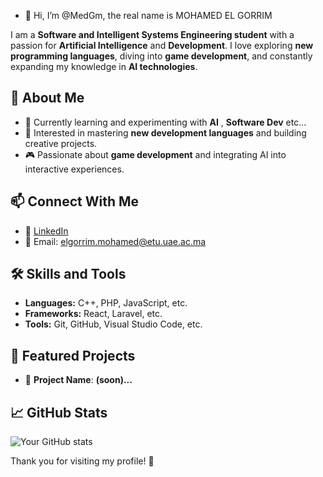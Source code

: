- 👋 Hi, I’m @MedGm, the real name is MOHAMED EL GORRIM

I am a **Software and Intelligent Systems Engineering student** with a passion for **Artificial Intelligence** and **Development**. I love exploring **new programming languages**, diving into **game development**, and constantly expanding my knowledge in **AI technologies**.  

## 🚀 About Me  
- 🔭 Currently learning and experimenting with **AI** , **Software Dev** etc...  
- 🌱 Interested in mastering **new development languages** and building creative projects.  
- 🎮 Passionate about **game development** and integrating AI into interactive experiences.  

## 📫 Connect With Me  
- 💼 [LinkedIn](https://www.linkedin.com/in/your-profile-link-here](https://www.linkedin.com/in/mohamed-el-gorrim-8052822a0/))  
- 📧 Email: elgorrim.mohamed@etu.uae.ac.ma

## 🛠️ Skills and Tools  
- **Languages:** C++, PHP, JavaScript, etc.  
- **Frameworks:** React, Laravel, etc.  
- **Tools:** Git, GitHub, Visual Studio Code, etc.  

## 🌟 Featured Projects  
- 🔹 **Project Name**: **(soon)...**

## 📈 GitHub Stats  
![Your GitHub stats](https://github-readme-stats.vercel.app/api?username=medgm&show_icons=true&theme=radical)  

Thank you for visiting my profile! 🚀  


<!---
MedGm/MedGm is a ✨ special ✨ repository because its `README.md` (this file) appears on your GitHub profile.
You can click the Preview link to take a look at your changes.
--->
